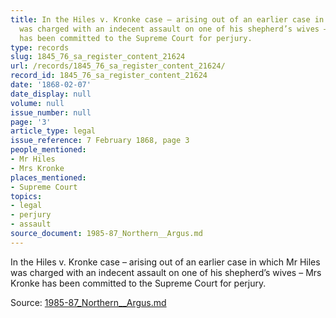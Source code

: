 ```yaml
---
title: In the Hiles v. Kronke case – arising out of an earlier case in which Mr Hiles
  was charged with an indecent assault on one of his shepherd’s wives – Mrs Kronke
  has been committed to the Supreme Court for perjury.
type: records
slug: 1845_76_sa_register_content_21624
url: /records/1845_76_sa_register_content_21624/
record_id: 1845_76_sa_register_content_21624
date: '1868-02-07'
date_display: null
volume: null
issue_number: null
page: '3'
article_type: legal
issue_reference: 7 February 1868, page 3
people_mentioned:
- Mr Hiles
- Mrs Kronke
places_mentioned:
- Supreme Court
topics:
- legal
- perjury
- assault
source_document: 1985-87_Northern__Argus.md
---
```


In the Hiles v. Kronke case – arising out of an earlier case in which Mr Hiles was charged with an indecent assault on one of his shepherd’s wives – Mrs Kronke has been committed to the Supreme Court for perjury.

Source: [1985-87_Northern__Argus.md](/downloads/markdown/1985-87_Northern__Argus.md)
